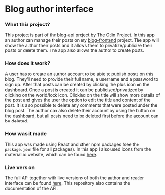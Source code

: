 # Blog author interface

### What this project?
This project is part of the blog-api project by The Odin Project. In this app an author can manage their posts on my [blog-frontend](https://github.com/niconap/blog-frontend) project. The app will show the author their posts and it allows them to privatize/publicize their posts or delete them. The app also allows the author to create posts. 

### How does it work?
A user has to create an author account to be able to publish posts on this blog. They'll need to provide their full name, a username and a password to sign up. After that posts can be created by clicking the plus icon on the dashboard. Once a post is created it can be publicized/privatized by clicking on the world/lock icon. Clicking on the title will show more details of the post and gives the user the option to edit the title and content of the post. It is also possible to delete any comments that were posted under the blog post. The author can also delete their account by using the button on the dashboard, but all posts need to be deleted first before the account can be deleted. 

### How was it made
This app was made using React and other npm packages (see the `package.json` file for all packages). In this app I also used icons from the material.io website, which can be found [here](https://mui.com/material-ui/material-icons/). 

### Live version
The full API together with live versions of both the author and reader interface can be found [here](https://github.com/niconap/blog). This repository also contains the documentation of the API. 
